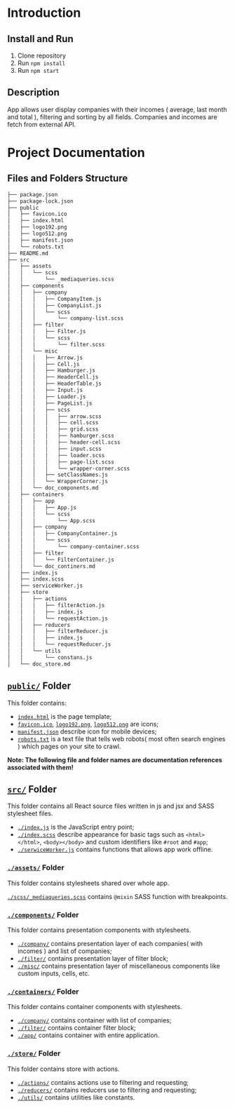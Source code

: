 # Introduction

## Install and Run

1. Clone repository
2. Run `npm install`
3. Run `npm start`

## Description

App allows user display companies with their incomes ( average, last month and total ), 
filtering and sorting by all fields. Companies and incomes are fetch from external API.

# Project Documentation

## Files and Folders Structure

```bash
├── package.json
├── package-lock.json
├── public
│   ├── favicon.ico
│   ├── index.html
│   ├── logo192.png
│   ├── logo512.png
│   ├── manifest.json
│   └── robots.txt
├── README.md
├── src
│   ├── assets
│   │   └── scss
│   │       └── _mediaqueries.scss
│   ├── components
│   │   ├── company
│   │   │   ├── CompanyItem.js
│   │   │   ├── CompanyList.js
│   │   │   └── scss
│   │   │       └── company-list.scss
│   │   ├── filter
│   │   │   ├── Filter.js
│   │   │   └── scss
│   │   │       └── filter.scss
│   │   └── misc
│   │   │   ├── Arrow.js
│   │   │   ├── Cell.js
│   │   │   ├── Hamburger.js
│   │   │   ├── HeaderCell.js
│   │   │   ├── HeaderTable.js
│   │   │   ├── Input.js
│   │   │   ├── Loader.js
│   │   │   ├── PageList.js
│   │   │   ├── scss
│   │   │   │   ├── arrow.scss
│   │   │   │   ├── cell.scss
│   │   │   │   ├── grid.scss
│   │   │   │   ├── hamburger.scss
│   │   │   │   ├── header-cell.scss
│   │   │   │   ├── input.scss
│   │   │   │   ├── loader.scss
│   │   │   │   ├── page-list.scss
│   │   │   │   └── wrapper-corner.scss
│   │   │   ├── setClassNames.js
│   │   │   └── WrapperCorner.js
│   │   └── doc_components.md
│   ├── containers
│   │   ├── app
│   │   │   ├── App.js
│   │   │   └── scss
│   │   │       └── App.scss
│   │   ├── company
│   │   │   ├── CompanyContainer.js
│   │   │   └── scss
│   │   │       └── company-container.scss
│   │   ├── filter
│   │   │   └── FilterContainer.js
│   │   └── doc_continers.md
│   ├── index.js
│   ├── index.scss
│   ├── serviceWorker.js
│   ├── store
│   │   ├── actions
│   │   │   ├── filterAction.js
│   │   │   ├── index.js
│   │   │   └── requestAction.js
│   │   ├── reducers
│   │   │   ├── filterReducer.js
│   │   │   ├── index.js
│   │   │   └── requestReducer.js
│   │   └── utils
│   │       └── constans.js
│   └── doc_store.md
```

## [`public/`](https://github.com/LZygmunt/companies/blob/master/public/) Folder 

This folder contains:
 * [`index.html`](https://github.com/LZygmunt/companies/blob/master/public/index.html) is the page template;
 * [`favicon.ico`](https://github.com/LZygmunt/companies/blob/master/public/favicon.ico), [`logo192.png`](https://github.com/LZygmunt/companies/blob/master/public/logo192.png), [`logo512.png`](https://github.com/LZygmunt/companies/blob/master/public/logo512.png) are icons; 
 * [`manifest.json`](https://github.com/LZygmunt/companies/blob/master/public/manifest.json) describe icon for mobile devices; 
 * [`robots.txt`](https://github.com/LZygmunt/companies/blob/master/public/robots.txt) is a text file that tells web robots( most often search engines ) which pages on your site to crawl.

**Note: The following file and folder names are documentation references associated with them!**

## [`src/`](https://github.com/LZygmunt/companies/blob/master/src/) Folder 

This folder contains all React source files written in js and jsx and SASS stylesheet files.

 * [`./index.js`](https://github.com/LZygmunt/companies/blob/master/src/index.js) is the JavaScript entry point;
 * [`./index.scss`](https://github.com/LZygmunt/companies/blob/master/src/index.scss) describe appearance for basic tags such as `<html></html>`, `<body></body>` and custom identifiers
like `#root` and `#app`;
 * [`./serwiceWorker.js`](https://github.com/LZygmunt/companies/blob/master/src/serviceWorker.js) contains functions that allows app work offline.

### [`./assets/`](https://github.com/LZygmunt/companies/tree/master/src/assets/doc_assets.md) Folder

This folder contains stylesheets shared over whole app.

[`./scss/_mediaqueries.scss`](https://github.com/LZygmunt/companies/tree/master/src/assets/doc_assets.md#Mediaqueries-Mixin) contains `@mixin` SASS function with breakpoints.

### [`./components/`](https://github.com/LZygmunt/companies/tree/master/src/components/doc_components) Folder

This folder contains presentation components with stylesheets.
 * [`./company/`](https://github.com/LZygmunt/companies/tree/master/src/components/doc_components#Company) contains presentation layer of each companies( with incomes ) and list of companies;
 * [`./filter/`](https://github.com/LZygmunt/companies/tree/master/src/components/doc_components#Filter) contains presentation layer of filter block;
 * [`./misc/`](https://github.com/LZygmunt/companies/tree/master/src/components/doc_components#Misc) contains presentation layer of miscellaneous components like custom inputs, cells, etc.

### [`./containers/`](https://github.com/LZygmunt/companies/tree/master/src/containers/doc_containers) Folder

This folder contains container components with stylesheets.
 * [`./company/`](https://github.com/LZygmunt/companies/tree/master/src/containers/doc_containers#Company) contains container with list of companies;
 * [`./filter/`](https://github.com/LZygmunt/companies/tree/master/src/containers/doc_containers#Filter) contains container filter block;
 * [`./app/`](https://github.com/LZygmunt/companies/tree/master/src/containers/doc_containers#App) contains container with entire application.

### [`./store/`](https://github.com/LZygmunt/companies/tree/master/src/store/doc_store) Folder

This folder contains store with actions.
 * [`./actions/`](https://github.com/LZygmunt/companies/tree/master/src/store/doc_store#Actions) contains actions use to filtering and requesting;
 * [`./reducers/`](https://github.com/LZygmunt/companies/tree/master/src/store/doc_store#Reducers) contains reducers use to filtering and requesting;
 * [`./utils/`](https://github.com/LZygmunt/companies/tree/master/src/store/doc_store#Utils) contains utilities like constants.
